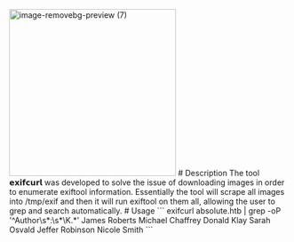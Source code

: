 <img src="https://github.com/user-attachments/assets/3b663b88-c131-40b5-b811-39696521d017" alt="image-removebg-preview (7)" width="300"/>
# Description
The tool 𝗲𝘅𝗶𝗳𝗰𝘂𝗿𝗹 was developed to solve the issue of downloading images in order to enumerate exiftool information. Essentially the tool will scrape all images into /tmp/exif and then it will run exiftool on them all, allowing the user to grep and search automatically.
# Usage
```
exifcurl absolute.htb | grep -oP '^Author\s*:\s*\K.*'
James Roberts
Michael Chaffrey
Donald Klay
Sarah Osvald
Jeffer Robinson
Nicole Smith
```
